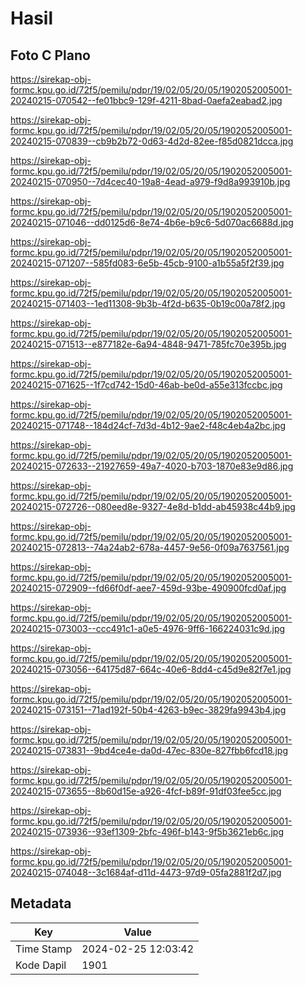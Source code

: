# Hasil

## Foto C Plano

https://sirekap-obj-formc.kpu.go.id/72f5/pemilu/pdpr/19/02/05/20/05/1902052005001-20240215-070542--fe01bbc9-129f-4211-8bad-0aefa2eabad2.jpg

https://sirekap-obj-formc.kpu.go.id/72f5/pemilu/pdpr/19/02/05/20/05/1902052005001-20240215-070839--cb9b2b72-0d63-4d2d-82ee-f85d0821dcca.jpg

https://sirekap-obj-formc.kpu.go.id/72f5/pemilu/pdpr/19/02/05/20/05/1902052005001-20240215-070950--7d4cec40-19a8-4ead-a979-f9d8a993910b.jpg

https://sirekap-obj-formc.kpu.go.id/72f5/pemilu/pdpr/19/02/05/20/05/1902052005001-20240215-071046--dd0125d6-8e74-4b6e-b9c6-5d070ac6688d.jpg

https://sirekap-obj-formc.kpu.go.id/72f5/pemilu/pdpr/19/02/05/20/05/1902052005001-20240215-071207--585fd083-6e5b-45cb-9100-a1b55a5f2f39.jpg

https://sirekap-obj-formc.kpu.go.id/72f5/pemilu/pdpr/19/02/05/20/05/1902052005001-20240215-071403--1ed11308-9b3b-4f2d-b635-0b19c00a78f2.jpg

https://sirekap-obj-formc.kpu.go.id/72f5/pemilu/pdpr/19/02/05/20/05/1902052005001-20240215-071513--e877182e-6a94-4848-9471-785fc70e395b.jpg

https://sirekap-obj-formc.kpu.go.id/72f5/pemilu/pdpr/19/02/05/20/05/1902052005001-20240215-071625--1f7cd742-15d0-46ab-be0d-a55e313fccbc.jpg

https://sirekap-obj-formc.kpu.go.id/72f5/pemilu/pdpr/19/02/05/20/05/1902052005001-20240215-071748--184d24cf-7d3d-4b12-9ae2-f48c4eb4a2bc.jpg

https://sirekap-obj-formc.kpu.go.id/72f5/pemilu/pdpr/19/02/05/20/05/1902052005001-20240215-072633--21927659-49a7-4020-b703-1870e83e9d86.jpg

https://sirekap-obj-formc.kpu.go.id/72f5/pemilu/pdpr/19/02/05/20/05/1902052005001-20240215-072726--080eed8e-9327-4e8d-b1dd-ab45938c44b9.jpg

https://sirekap-obj-formc.kpu.go.id/72f5/pemilu/pdpr/19/02/05/20/05/1902052005001-20240215-072813--74a24ab2-678a-4457-9e56-0f09a7637561.jpg

https://sirekap-obj-formc.kpu.go.id/72f5/pemilu/pdpr/19/02/05/20/05/1902052005001-20240215-072909--fd66f0df-aee7-459d-93be-490900fcd0af.jpg

https://sirekap-obj-formc.kpu.go.id/72f5/pemilu/pdpr/19/02/05/20/05/1902052005001-20240215-073003--ccc491c1-a0e5-4976-9ff6-166224031c9d.jpg

https://sirekap-obj-formc.kpu.go.id/72f5/pemilu/pdpr/19/02/05/20/05/1902052005001-20240215-073056--64175d87-664c-40e6-8dd4-c45d9e82f7e1.jpg

https://sirekap-obj-formc.kpu.go.id/72f5/pemilu/pdpr/19/02/05/20/05/1902052005001-20240215-073151--71ad192f-50b4-4263-b9ec-3829fa9943b4.jpg

https://sirekap-obj-formc.kpu.go.id/72f5/pemilu/pdpr/19/02/05/20/05/1902052005001-20240215-073831--9bd4ce4e-da0d-47ec-830e-827fbb6fcd18.jpg

https://sirekap-obj-formc.kpu.go.id/72f5/pemilu/pdpr/19/02/05/20/05/1902052005001-20240215-073655--8b60d15e-a926-4fcf-b89f-91df03fee5cc.jpg

https://sirekap-obj-formc.kpu.go.id/72f5/pemilu/pdpr/19/02/05/20/05/1902052005001-20240215-073936--93ef1309-2bfc-496f-b143-9f5b3621eb6c.jpg

https://sirekap-obj-formc.kpu.go.id/72f5/pemilu/pdpr/19/02/05/20/05/1902052005001-20240215-074048--3c1684af-d11d-4473-97d9-05fa2881f2d7.jpg


## Metadata

| Key        | Value               |
| ---------- | ------------------- |
| Time Stamp | 2024-02-25 12:03:42 |
| Kode Dapil | 1901                |



